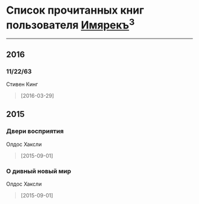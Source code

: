# Список прочитанных книг пользователя [Имярекъ](https://www.facebook.com/app_scoped_user_id/1245488265478924/)<sup>3</sup>
---

## 2016

### 11/22/63
Стивен Кинг
> [2016-03-29] 



## 2015

### Двери восприятия
Олдос Хаксли
> [2015-09-01] 


### О дивный новый мир
Олдос Хаксли
> [2015-09-01] 



